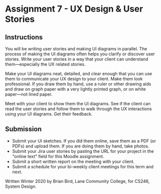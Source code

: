 # Assignment 7 - UX Design & User Stories

## Instructions

You will be writing user stories and making UI diagrams in parallel. The process of making the UI diagrams often helps you clarify or discover user stories. Write your user stories in a way that your client can understand them&mdash;especially the UX related stories.

Make your UI diagrams neat, detailed, and clear enough that you can use them to communicate your UX design to your client. Make them look professional. If you draw them by hand, use a ruler or other drawing aids and draw on graph paper with a very lightly printed graph, or on white paper&mdash;not lined paper.

Meet with your client to show them the UI diagrams. See if the client can read the user stories and follow them to walk through the UX interactions using your UI diagrams. Get their feedback. 

## Submission

- Submit your UI sketches. If you did them online, save them as a PDF (or PDFs) and upload them. If you are doing them by hand, take photos.
- Submit your Jira user stories by pasting the URL for your project in the "online text" field for this Moodle assignment.
- Submit a short written report on the meeting with your client.
- Submit a schedule for your bi-weekly client meetings for this term and next.



Written Winter 2020 by  Brian Bird, Lane Community College, for CS246, System Design.